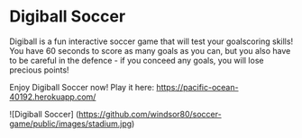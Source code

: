 # Digiball Soccer

Digiball is a fun interactive soccer game that will test your goalscoring skills! You have 60 seconds to score as many goals as you can, but you also have to be careful in the defence - if you conceed any goals, you will lose precious points!

Enjoy Digiball Soccer now! Play it here: https://pacific-ocean-40192.herokuapp.com/

![Digiball Soccer] (https://github.com/windsor80/soccer-game/public/images/stadium.jpg)

